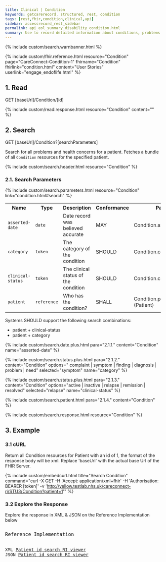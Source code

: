 ```yaml
---
title: Clinical | Condition
keywords: getcarerecord, structured, rest, condition
tags: [rest,fhir,condition,clinical,api]
sidebar: accessrecord_rest_sidebar
permalink: api_eol_summary_disability_condition.html
summary: Use to record detailed information about conditions, problems or diagnoses recognized by a clinician. There are many uses e.g. recording a diagnosis during an encounter; populating a problem list or a summary statement, such as a discharge summary.
---
```

{% include custom/search.warnbanner.html %}

{% include custom/fhir.reference.html resource="Condition" page="CareConnect-Condition-1" fhirname="Condition" fhirlink="condition.html" content="User Stories" userlink="engage_endoflife.html" %}

## 1. Read ##

<div markdown="span" class="alert alert-success" role="alert">
GET [baseUrl]/Condition/[id]</div>

{% include custom/read.response.html resource="Condition" content="" %}

## 2. Search ##

<div markdown="span" class="alert alert-success" role="alert">
GET [baseUrl]/Condition?[searchParameters]</div>

Search for all problems and health concerns for a patient. Fetches a bundle of all `Condition` resources for the specified patient.

{% include custom/search.header.html resource="Condition" %}

### 2.1. Search Parameters ###

{% include custom/search.parameters.html resource="Condition" link="condition.html#search" %}

<table style="min-width:100%;width:100%">
<tr id="clinical">
    <th style="width:15%;">Name</th>
    <th style="width:15%;">Type</th>
    <th style="width:35%;">Description</th>
    <th style="width:5%;">Conformance</th>
    <th style="width:30%;">Path</th>
</tr>
<tr>
    <td><code class="highlighter-rouge">asserted-date</code></td>
    <td><code class="highlighter-rouge">date</code></td>
    <td>Date record was believed accurate</td>
    <td>MAY</td>
    <td>Condition.assertedDate</td>
</tr>
<tr>
    <td><code class="highlighter-rouge">category</code></td>
    <td><code class="highlighter-rouge">token</code></td>
    <td>The category of the condition</td>
    <td>SHOULD</td>
    <td>Condition.category</td>
</tr>
<tr>
    <td><code class="highlighter-rouge">clinical-status</code></td>
    <td><code class="highlighter-rouge">token</code></td>
    <td>The clinical status of the condition</td>
    <td>SHOULD</td>
    <td>Condition.clinicalStatus</td>
</tr>
<tr>
    <td><code class="highlighter-rouge">patient</code></td>
    <td><code class="highlighter-rouge">reference</code></td>
    <td>Who has the condition?</td>
    <td>SHALL</td>
    <td>Condition.patient<br>(Patient)</td>
</tr>
</table>

Systems SHOULD support the following search combinations:

* patient + clinical-status
* patient + category

{% include custom/search.date.plus.html para="2.1.1." content="Condition" name="asserted-date" %}

{% include custom/search.status.plus.html para="2.1.2." content="Condition" options="
complaint | symptom | finding | diagnosis | problem | need" selected="symptom" name="category" %}

{% include custom/search.status.plus.html para="2.1.3." content="Condition" options="active | inactive | relapse | remission | resolved" selected="relapse" name="clinical-status" %}


{% include custom/search.patient.html para="2.1.4." content="Condition" %}

{% include custom/search.response.html resource="Condition" %}


## 3. Example ##

<h3 id="32-response-headers">3.1 cURL</h3>

Return all Condition resources for Patient with an id of 1, the format of the response body will be xml. Replace 'baseUrl' with the actual base Url of the FHIR Server.

{% include custom/embedcurl.html title="Search Condition" command="curl -X GET -H 'Accept: application/xml+fhir' -H 'Authorisation: BEARER [token]' -v 'http://yellow.testlab.nhs.uk/careconnect-ri/STU3/Condition?patient=1'" %}


<h3 id="32-response-headers">3.2 Explore the Response</h3>

Explore the response in XML & JSON on the Reference Implementation below
<div class="language-http highlighter-rouge">
<pre class="highlight">
<p style="font-size: 110%;">Reference Implementation</p>
XML <a target="_blank" href="{{ site.fhir_ref_impl }}search?serverId=home&pretty=true&resource=Condition&param.0.0=&param.0.1=1&param.0.name=patient&param.0.type=reference&resource-search-limit=&encoding=xml">Patient id search RI viewer</a>
JSON <a target="_blank" href="{{ site.fhir_ref_impl }}search?serverId=home&pretty=true&resource=Condition&param.0.0=&param.0.1=1&param.0.name=patient&param.0.type=reference&resource-search-limit=&encoding=json">Patient id search RI viewer</a>
</pre>
</div>
